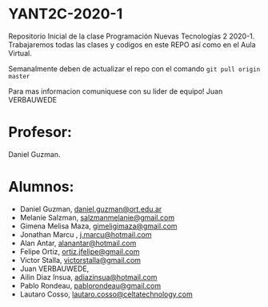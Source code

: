 # YANT2C-2020-1
Repositorio Inicial de la clase Programación Nuevas Tecnologías 2 2020-1.
Trabajaremos todas las clases y codigos en este REPO así como en el Aula Virtual. 

Semanalmente deben de actualizar el repo con el comando `git pull origin master`

Para mas informacion comuniquese con su lider de equipo!
Juan VERBAUWEDE 

# Profesor: 
Daniel Guzman.

# Alumnos:

- Daniel Guzman, daniel.guzman@ort.edu.ar
- Melanie Salzman, salzmanmelanie@gmail.com
- Gimena Melisa Maza, gimeligimaza@gmail.com
- Jonathan Marcu , j.marcu@hotmail.com
- Alan Antar, alanantar@hotmail.com
- Felipe Ortiz, ortiz.jfelipe@gmail.com
- Victor Stalla, victorstalla@gmail.com
- Juan VERBAUWEDE, 
- Ailin Diaz Insua, adiazinsua@hotmail.com
- Pablo Rondeau, pablorondeau@gmail.com
- Lautaro Cosso, lautaro.cosso@celtatechnology.com
